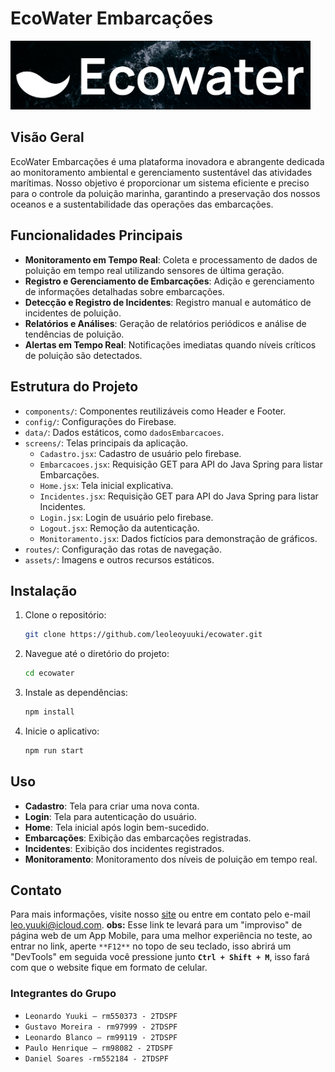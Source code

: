 # EcoWater Embarcações
<img src="assets/LogoReadme.png" width=480 />

## Visão Geral
EcoWater Embarcações é uma plataforma inovadora e abrangente dedicada ao monitoramento ambiental e gerenciamento sustentável das atividades marítimas. Nosso objetivo é proporcionar um sistema eficiente e preciso para o controle da poluição marinha, garantindo a preservação dos nossos oceanos e a sustentabilidade das operações das embarcações.

## Funcionalidades Principais
- **Monitoramento em Tempo Real**: Coleta e processamento de dados de poluição em tempo real utilizando sensores de última geração.
- **Registro e Gerenciamento de Embarcações**: Adição e gerenciamento de informações detalhadas sobre embarcações.
- **Detecção e Registro de Incidentes**: Registro manual e automático de incidentes de poluição.
- **Relatórios e Análises**: Geração de relatórios periódicos e análise de tendências de poluição.
- **Alertas em Tempo Real**: Notificações imediatas quando níveis críticos de poluição são detectados.

## Estrutura do Projeto
- `components/`: Componentes reutilizáveis como Header e Footer.
- `config/`: Configurações do Firebase.
- `data/`: Dados estáticos, como `dadosEmbarcacoes`.
- `screens/`: Telas principais da aplicação.
  - `Cadastro.jsx`: Cadastro de usuário pelo firebase.
  - `Embarcacoes.jsx`: Requisição GET para API do Java Spring para listar Embarcações.
  - `Home.jsx`: Tela inicial explicativa.
  - `Incidentes.jsx`: Requisição GET para API do Java Spring para listar Incidentes. 
  - `Login.jsx`: Login de usuário pelo firebase.
  - `Logout.jsx`: Remoção da autenticação.
  - `Monitoramento.jsx`: Dados fictícios para demonstração de gráficos.
- `routes/`: Configuração das rotas de navegação.
- `assets/`: Imagens e outros recursos estáticos.

## Instalação
1. Clone o repositório:
    ```bash
    git clone https://github.com/leoleoyuuki/ecowater.git
    ```
2. Navegue até o diretório do projeto:
    ```bash
    cd ecowater
    ```
3. Instale as dependências:
    ```bash
    npm install
    ```
4. Inicie o aplicativo:
    ```bash
    npm run start
    ```

## Uso
- **Cadastro**: Tela para criar uma nova conta.
- **Login**: Tela para autenticação do usuário.
- **Home**: Tela inicial após login bem-sucedido.
- **Embarcações**: Exibição das embarcações registradas.
- **Incidentes**: Exibição dos incidentes registrados.
- **Monitoramento**: Monitoramento dos níveis de poluição em tempo real.

## Contato
Para mais informações, visite nosso [site](http://172.210.12.65:8081) ou entre em contato pelo e-mail [leo.yuuki@icloud.com](mailto:leo.yuuki@icloud.com).
**obs:** Esse link te levará para um "improviso" de página web de um App Mobile, para uma melhor experiência no teste, ao entrar no link, aperte `**F12**` no topo de seu teclado, isso abrirá um "DevTools" em seguida você pressione junto **`Ctrl + Shift + M`**, isso fará com que o website fique em formato de celular.

### Integrantes do Grupo
 - `Leonardo Yuuki – rm550373 - 2TDSPF`
 - `Gustavo Moreira - rm97999 - 2TDSPF`
 - `Leonardo Blanco – rm99119 - 2TDSPF`
 - `Paulo Henrique – rm98082 - 2TDSPF`
 - `Daniel Soares -rm552184 - 2TDSPF`
